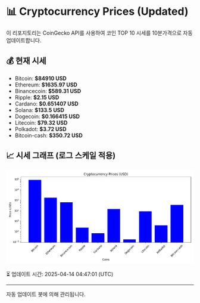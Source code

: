 
# 📊 Cryptocurrency Prices (Updated)

이 리포지토리는 CoinGecko API를 사용하여 코인 TOP 10 시세를 10분가격으로 자동 업데이트합니다.

## 💰 현재 시세
- Bitcoin: **$84910 USD**
- Ethereum: **$1635.97 USD**
- Binancecoin: **$589.31 USD**
- Ripple: **$2.15 USD**
- Cardano: **$0.651407 USD**
- Solana: **$133.5 USD**
- Dogecoin: **$0.166415 USD**
- Litecoin: **$79.32 USD**
- Polkadot: **$3.72 USD**
- Bitcoin-cash: **$350.72 USD**

## 📈 시세 그래프 (로그 스케일 적용)
![Crypto Prices](crypto_prices.png)

⏳ 업데이트 시간: 2025-04-14 04:47:01 (UTC)

---
자동 업데이트 봇에 의해 관리됩니다.
